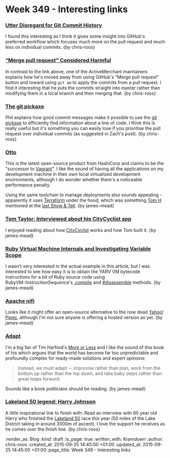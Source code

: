 Week 349 - Interesting links
============================

### [Utter Disregard for Git Commit History](http://zachholman.com/posts/git-commit-history/)

I found this interesting as I think it gives some insight into GitHub's preferred workflow which focuses much more on the pull request and much less on individual commits. {by chris-roos}


### [“Merge pull request” Considered Harmful](http://blog.spreedly.com/2014/06/24/merge-pull-request-considered-harmful/)

In contrast to the link above, one of the ActiveMerchant maintainers explains how he's moved away from using GitHub's "Merge pull request" button and toward using `git am` to apply the commits from a pull request. I find it interesting that he puts the commits straight into master rather than modifying them in a local branch and then merging that. {by chris-roos}


### [The git pickaxe](http://www.philandstuff.com/2014/02/09/git-pickaxe.html)

Phil explains how good commit messages make it possible to use the [git pickaxe][git-pickaxe] to efficiently find information about a line of code. I think this is really useful but it's something you can easily lose if you prioritise the pull request over individual commits (as suggested in Zach's post). {by chris-roos}


### [Otto](https://ottoproject.io/)

This is the latest open-source product from HashiCorp and claims to be the "successor to [Vagrant][]". I like the sound of having all the applications on my development machine in their own local virtualized development environments, although I do wonder whether there's a noticeable performance penalty.

Using the same toolchain to manage deployments also sounds appealing - apparently it uses [Terraform][] under the hood, which was something [Tom H][] mentioned at the [last Show & Tell][]. {by james-mead}


### [Tom Taylor: Interviewed about his CityCyclist app](http://pages.rapha.cc/survey/tom-taylor)

I enjoyed reading about how [CityCyclist][] works and how Tom built it. {by james-mead}


### [Ruby Virtual Machine Internals and Investigating Variable Scope](http://techblog.shutl.com/2015/09/ruby-virtual-machine-internals-and-investigating-variable-scope/)

I wasn't very interested in the actual example in this article, but I was interested to see how easy it is to obtain the YARV VM bytecode instructions for a bit of Ruby source code using RubyVM::InstructionSequence's [.compile](http://ruby-doc.org/core-2.2.3/RubyVM/InstructionSequence.html#method-c-compile) and [#disassemble](http://ruby-doc.org/core-2.2.3/RubyVM/InstructionSequence.html#method-i-disassemble) methods. {by james-mead}


### [Apache nifi](https://nifi.apache.org/)

Looks like it might offer an open-source alternative to the now dead [Yahoo! Pipes][], although I'm not sure anyone is offering a hosted version as yet. {by james-mead}


### [Adapt](http://timharford.com/books/adapt/)

I'm a big fan of Tim Harford's [More or Less][] and I like the sound of this book of his which argues that the world has become far too unpredictable and profoundly complex for ready-made solutions and expert opinions:

> Instead, we must adapt -- improvise rather than plan, work from the bottom up rather than the top down, and take baby steps rather than great leaps forward.

Sounds like a book politicians should be reading. {by james-mead}


### [Lakeland 50 legend: Harry Johnson](http://www.montane.co.uk/news/montane-lakeland-100-50-lakelandlegend-harry-johnson)

A little inspirational link to finish with: Read an interview with 80 year old Harry who finished the [Lakeland 50][lakeland-50] race this year (50 miles of the Lake District taking in around 3000m of ascent). I love the support he receives as he comes over the finish line. {by chris-roos}


[git-pickaxe]: https://www.kernel.org/pub/software/scm/git/docs/gitdiffcore.html#_diffcore_pickaxe_for_detecting_addition_deletion_of_specified_string
[lakeland-50]: http://www.lakeland100.com/the-lakeland-50
[Pragmatic Bookshelf]: https://pragprog.com/
[Vagrant]: https://www.vagrantup.com/
[Terraform]: https://terraform.io/
[CityCyclist]: http://www.citycyclistapp.com/
[Yahoo! Pipes]: https://nifi.apache.org/
[More or Less]: http://www.bbc.co.uk/programmes/b006qshd
[Tom H]: http://www.thattommyhall.com/
[last Show & Tell]: /show-and-tell-16


:render_as: Blog
:kind: draft
:is_page: true
:written_with: Kramdown
:author: chris-roos
:created_at: 2015-09-25 14:45:00 +01:00
:updated_at: 2015-09-25 14:45:00 +01:00
:page_title: Week 349 - Interesting links
